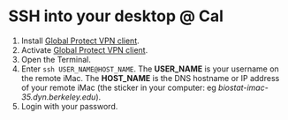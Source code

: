 # SSH into your desktop @ Cal

1. Install [Global Protect VPN client](https://security.berkeley.edu/services/bsecure/bsecure-remote-access-vpn).
2. Activate [Global Protect VPN client](https://security.berkeley.edu/services/bsecure/bsecure-remote-access-vpn).
3. Open the Terminal.
4. Enter `ssh USER_NAME@HOST_NAME`.  The **USER_NAME** is your username on the remote iMac.  The **HOST_NAME** is the DNS hostname or IP address of your remote iMac (the sticker in your computer: eg *biostat-imac-35.dyn.berkeley.edu*).
5. Login with your password.

